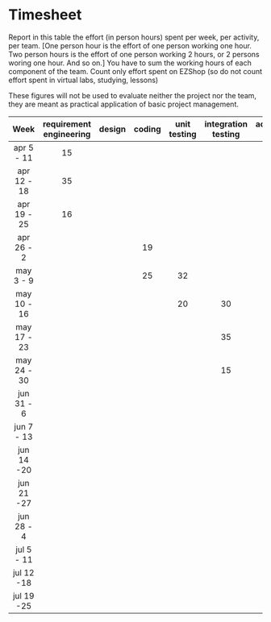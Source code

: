 # Timesheet

Report in this table the effort (in person hours) spent per week, per activity, per team. 
[One person hour is the effort of one person working one hour.
Two person hours is the effort of one person working 2 hours, or 2 persons woring one hour. And so on.]
You have to sum the working hours of each component of the team.
Count only effort spent on EZShop (so do not count effort spent in virtual labs, studying, lessons)

These figures will not be used to evaluate neither the project nor the team, they are meant as practical application of basic project management.

| Week | requirement engineering | design | coding | unit testing | integration testing | acceptance testing | management | git maven |
|:-----------:|:--------:|:-----------:|:-----------:|:----------:|:------------:|:---------------:|:-------------:|:--------------:|
| apr 5 - 11 | 15| | | | | | | |
| apr 12 - 18| 35 | | | | | | | | 
| apr 19 - 25| 16| | | | | | | | 
| apr 26 - 2 | | |19 | | | | | | 
| may 3 - 9  | | |25|32  | | | | | 
| may 10 - 16| | | |20 |30 | | | | 
| may 17 - 23| | | | |35 | | | | 
| may 24 - 30| | | | | 15| | | | 
| jun 31 - 6 | | | | | | | | | 
| jun 7 - 13 | | | | | | | | | 
| jun 14 -20 | | | | | | | | | 
| jun 21 -27 | | | | | | | | | 
| jun 28 - 4 | | | | | | | | | 
| jul 5 - 11 | | | | | | | | | 
| jul 12 -18 | | | | | | | | |
| jul 19 -25 | | | | | | | | |

